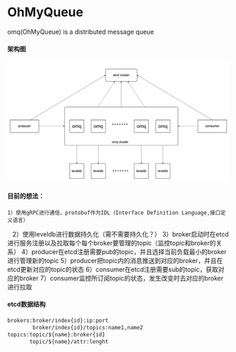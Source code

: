 # OhMyQueue
omq(OhMyQueue) is a distributed message queue

#### 架构图
   ![image](./doc/arch.png)

#### 目前的想法：
    1）使用gRPC进行通信，protobuf作为IDL（Interface Definition Language,接口定义语言）
    2）使用leveldb进行数据持久化（需不需要持久化？）
    3）broker启动时在etcd进行服务注册以及拉取每个每个broker要管理的topic（监控topic和broker的关系）
    4）producer在etcd注册需要pub的topic，并且选择当前负载最小的broker进行管理新的topic
    5）producer把topic内的消息推送到对应的broker，并且在etcd更新对应的topic的状态
    6）consumer在etcd注册需要sub的topic，获取对应的broker
    7）consumer监控所订阅topic的状态，发生改变时去对应的broker进行拉取

#### etcd数据结构
    brokers:broker/index{id}:ip:port
            broker/index{id}/topics:name1,name2
    topics:topic/${name}:broker{id}
           topic/${name}/attr:lenght
